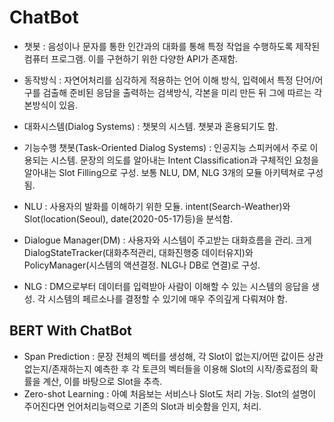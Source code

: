 # ChatBot
- 챗봇 : 음성이나 문자를 통한 인간과의 대화를 통해 특정 작업을 수행하도록 제작된 컴퓨터 프로그램. 이를 구현하기 위한 다양한 API가 존재함. 
- 동작방식 : 자연어처리를 심각하게 적용하는 언어 이해 방식, 입력에서 특정 단어/어구를 검출해 준비된 응담을 출력하는 검색방식, 각본을 미리 만든 뒤 그에 따르는 각본방식이 있음.

- 대화시스템(Dialog Systems) : 챗봇의 시스템. 챗봇과 혼용되기도 함.
- 기능수행 챗봇(Task-Oriented Dialog Systems) : 인공지능 스피커에서 주로 이용되는 시스템. 문장의 의도를 알아내는 Intent Classification과 
  구체적인 요청을 알아내는 Slot Filling으로 구성. 보통 NLU, DM, NLG 3개의 모듈 아키텍쳐로 구성됨. 
- NLU : 사용자의 발화를 이해하기 위한 모듈. intent(Search-Weather)와 Slot(location(Seoul), date(2020-05-17)등)을 분석함.
- Dialogue Manager(DM) : 사용자와 시스템이 주고받는 대화흐름을 관리. 크게 DialogStateTracker(대화추적관리, 대화진행중 데이터유지)와 
  PolicyManager(시스템의 액션결정. NLG나 DB로 연결)로 구성.
- NLG : DM으로부터 데이터를 입력받아 사람이 이해할 수 있는 시스템의 응답을 생성. 각 시스템의 페르소나를 결정할 수 있기에 매우 주의깊게 다뤄져야 함.

## BERT With ChatBot
- Span Prediction : 문장 전체의 벡터를 생성해, 각 Slot이 없는지/어떤 값이든 상관없는지/존재하는지 예측한 후 각 토큰의 벡터들을 이용해 Slot의 시작/종료점의 확률을 계산,
  이를 바탕으로 Slot을 추측.  
- Zero-shot Learning : 아예 처음보는 서비스나 Slot도 처리 가능. Slot의 설명이 주어진다면 언어처리능력으로 기존의 Slot과 비슷함을 인지, 처리.  

